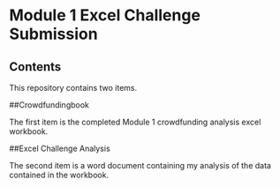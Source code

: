 # Module 1 Excel Challenge Submission

## Contents

This repository contains two items. 

##Crowdfundingbook

The first item is the completed Module 1 crowdfunding analysis excel workbook.

##Excel Challenge Analysis

The second item is a word document containing my analysis of the data contained in the workbook.
